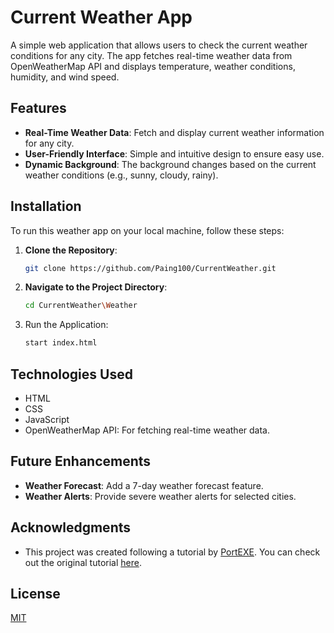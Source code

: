 # Current Weather App

A simple web application that allows users to check the current weather conditions for any city. The app fetches real-time weather data from OpenWeatherMap API and displays temperature, weather conditions, humidity, and wind speed.

## Features

- **Real-Time Weather Data**: Fetch and display current weather information for any city.
- **User-Friendly Interface**: Simple and intuitive design to ensure easy use.
- **Dynamic Background**: The background changes based on the current weather conditions (e.g., sunny, cloudy, rainy).

## Installation

To run this weather app on your local machine, follow these steps:

1. **Clone the Repository**:
   ```bash
   git clone https://github.com/Paing100/CurrentWeather.git
   ```

2. **Navigate to the Project Directory**:
   ```bash
   cd CurrentWeather\Weather
   ```

3. Run the Application: 
   ```bash
   start index.html
   ```

## Technologies Used
- HTML
- CSS
- JavaScript
- OpenWeatherMap API: For fetching real-time weather data.

## Future Enhancements
- **Weather Forecast**: Add a 7-day weather forecast feature.
- **Weather Alerts**: Provide severe weather alerts for selected cities.
  
## Acknowledgments
- This project was created following a tutorial by [PortEXE](https://www.youtube.com/@PortEXE). You can check out the original tutorial [here](https://www.youtube.com/watch?v=ZPG2wGNj6J4&t=539s).
  
## License
[MIT](https://choosealicense.com/licenses/mit/)
